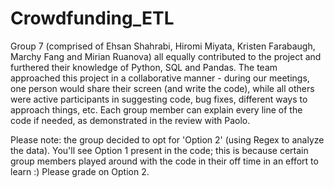 # Crowdfunding_ETL
Group 7 (comprised of Ehsan Shahrabi, Hiromi Miyata, Kristen Farabaugh, Marchy Fang and Mirian Ruanova) all equally contributed to the project and furthered their knowledge of Python, SQL and Pandas. The team approached this project in a collaborative manner - during our meetings, one person would share their screen (and write the code), while all others were active participants in suggesting code, bug fixes, different ways to approach things, etc. Each group member can explain every line of the code if needed, as demonstrated in the review with Paolo. 

Please note: the group decided to opt for 'Option 2' (using Regex to analyze the data). You'll see Option 1 present in the code; this is because certain group members played around with the code in their off time in an effort to learn :) Please grade on Option 2.
